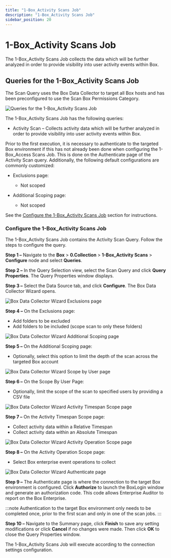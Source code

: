 ```yaml
---
title: "1-Box_Activity Scans Job"
description: "1-Box_Activity Scans Job"
sidebar_position: 20
---
```


# 1-Box_Activity Scans Job

The 1-Box_Activity Scans Job collects the data which will be further analyzed in order to provide
visibility into user activity events within Box.

## Queries for the 1-Box_Activity Scans Job

The Scan Query uses the Box Data Collector to target all Box hosts and has been preconfigured to use
the Scan Box Permissions Category.

![Queries for the 1-Box_Activity Scans Job](/images/accessanalyzer/11.6/solutions/box/collection/activityqueries.webp)

The 1-Box_Activity Scans Job has the following queries:

- Activity Scan – Collects activity data which will be further analyzed in order to provide
  visibility into user activity events within Box.

Prior to the first execution, it is necessary to authenticate to the targeted Box environment if
this has not already been done when configuring the 1-Box_Access Scans Job. This is done on the
Authenticate page of the Activity Scan query. Additionally, the following default configurations are
commonly customized:

- Exclusions page:

    - Not scoped

- Additional Scoping page:

    - Not scoped

See the [Configure the 1-Box_Activity Scans Job](#configure-the-1-box_activity-scans-job) section
for instructions.

### Configure the 1-Box_Activity Scans Job

The 1-Box_Activity Scans Job contains the Activity Scan Query. Follow the steps to configure the
query.

**Step 1 –** Navigate to the **Box** > **0.Collection** > **1-Box_Activity Scans** > **Configure**
node and select **Queries**.

**Step 2 –** In the Query Selection view, select the Scan Query and click **Query Properties**. The
Query Properties window displays.

**Step 3 –** Select the Data Source tab, and click **Configure**. The Box Data Collector Wizard
opens.

![Box Data Collector Wizard Exclusions page](/images/accessanalyzer/11.6/solutions/box/collection/activityexclusions.webp)

**Step 4 –** On the Exclusions page:

- Add folders to be excluded
- Add folders to be included (scope scan to only these folders)

![Box Data Collector Wizard Additional Scoping page](/images/accessanalyzer/11.6/solutions/box/collection/activityadditionalscoping.webp)

**Step 5 –** On the Additional Scoping page:

- Optionally, select this option to limit the depth of the scan across the targeted Box account

![Box Data Collector Wizard Scope by User page](/images/accessanalyzer/11.6/solutions/box/collection/activityuserscope.webp)

**Step 6 –** On the Scope By User Page:

- Optionally, limit the scope of the scan to specified users by providing a CSV file

![Box Data Collector Wizard Activity Timespan Scope page](/images/accessanalyzer/11.6/solutions/box/collection/activitytimespanscope.webp)

**Step 7 –** On the Activity Timespan Scope page:

- Collect activity data within a Relative Timespan
- Collect activity data within an Absolute Timespan

![Box Data Collector Wizard Activity Operation Scope page](/images/accessanalyzer/11.6/solutions/box/collection/activityoperationscope.webp)

**Step 8 –** On the Activity Operation Scope page:

- Select Box enterprise event operations to collect

![Box Data Collector Wizard Authenticate page](/images/accessanalyzer/11.6/solutions/box/collection/activityauthenticate.webp)

**Step 9 –** The Authenticate page is where the connection to the target Box environment is
configured. Click **Authorize** to launch the BoxLogin window and generate an authorization code.
This code allows Enterprise Auditor to report on the Box Enterprise.

:::note
Authentication to the target Box environment only needs to be completed once, prior to the
first scan and only in one of the scan jobs.
:::


**Step 10 –** Navigate to the Summary page, click **Finish** to save any setting modifications or
click **Cancel** if no changes were made. Then click **OK** to close the Query Properties window.

The 1-Box_Activity Scans Job will execute according to the connection settings configuration.
